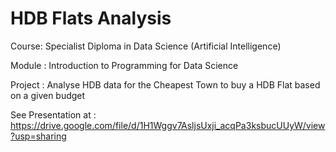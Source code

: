 # HDB Flats Analysis

Course: Specialist Diploma in Data Science (Artificial Intelligence)

Module :  Introduction to Programming for Data Science

Project : Analyse HDB data for the Cheapest Town to buy a HDB Flat based on a given budget


See Presentation at : https://drive.google.com/file/d/1H1Wggv7AsljsUxji_acqPa3ksbucUUyW/view?usp=sharing
